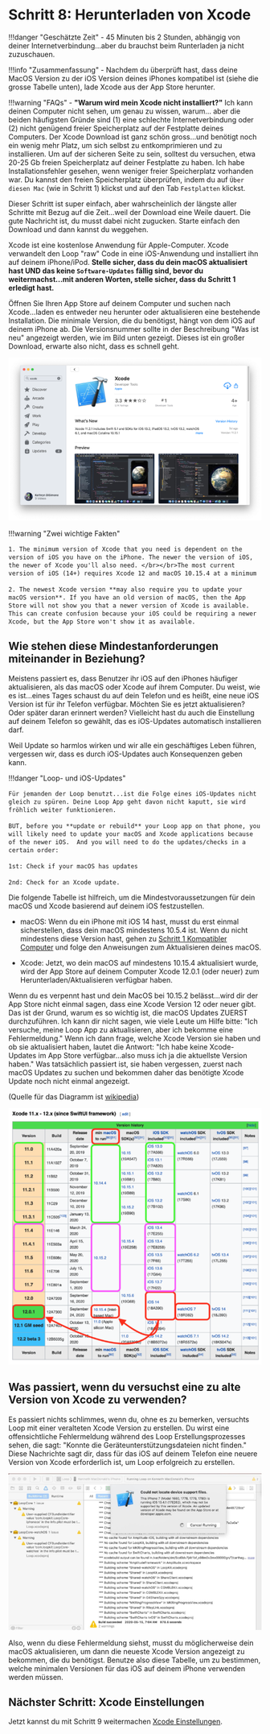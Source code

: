 # Schritt 8: Herunterladen von Xcode

!!!danger "Geschätzte Zeit"
    - 45 Minuten bis 2 Stunden, abhängig von deiner Internetverbindung...aber du brauchst beim Runterladen ja nicht zuzuschauen.

!!!info "Zusammenfassung"
    - Nachdem du überprüft hast, dass deine MacOS Version zu der iOS Version deines iPhones kompatibel ist (siehe die grosse Tabelle unten), lade Xcode aus der App Store herunter.

!!!warning "FAQs"
    - **"Warum wird mein Xcode nicht installiert?"** Ich kann deinen Computer nicht sehen, um genau zu wissen, warum... aber die beiden häufigsten Gründe sind (1) eine schlechte Internetverbindung oder (2) nicht genügend freier Speicherplatz auf der Festplatte deines Computers. Der Xcode Download ist ganz schön gross...und benötigt noch ein wenig mehr Platz, um sich selbst zu entkomprimieren und zu installieren. Um auf der sicheren Seite zu sein, solltest du versuchen, etwa 20-25 Gb freien Speicherplatz auf deiner Festplatte zu haben. Ich habe Installationsfehler gesehen, wenn weniger freier Speicherplatz vorhanden war. Du kannst den freien Speicherplatz überprüfen, indem du auf `Über diesen Mac` (wie in Schritt 1) klickst und auf den Tab `Festplatten` klickst.

Dieser Schritt ist super einfach, aber wahrscheinlich der längste aller Schritte mit Bezug auf die Zeit...weil der Download eine Weile dauert. Die gute Nachricht ist, du musst dabei nicht zugucken. Starte einfach den Download und dann kannst du weggehen.

Xcode ist eine kostenlose Anwendung für Apple-Computer. Xcode verwandelt den Loop "raw" Code in eine iOS-Anwendung und installiert ihn auf deinem iPhone/iPod. **Stelle sicher, dass du dein macOS aktualisiert hast UND das keine `Software-Updates` fällig sind, bevor du weitermachst...mit anderen Worten, stelle sicher, dass du Schritt 1 erledigt hast.**

Öffnen Sie Ihren App Store auf deinem Computer und suchen nach Xcode...laden es entweder neu herunter oder aktualisieren eine bestehende Installation. Die minimale Version, die du benötigst, hängt von dem iOS auf deinem iPhone ab. Die Versionsnummer sollte in der Beschreibung "Was ist neu" angezeigt werden, wie im Bild unten gezeigt. Dieses ist ein großer Download, erwarte also nicht, dass es schnell geht.

![../img/xcode.png](img/xcode.png)

!!!warning "Zwei wichtige Fakten"

    1. The minimum version of Xcode that you need is dependent on the version of iOS you have on the iPhone. The newer the version of iOS, the newer of Xcode you'll also need. </br></br>The most current version of iOS (14+) requires Xcode 12 and macOS 10.15.4 at a minimum

    2. The newest Xcode version **may also require you to update your macOS version**. If you have an old version of macOS, then the App Store will not show you that a newer version of Xcode is available. This can create confusion because your iOS could be requiring a newer Xcode, but the App Store won't show it as available.

## Wie stehen diese Mindestanforderungen miteinander in Beziehung?

Meistens passiert es, dass Benutzer ihr iOS auf den iPhones häufiger aktualisieren, als das macOS oder Xcode auf ihrem Computer.  Du weist, wie es ist...eines Tages schaust du auf dein Telefon und es heißt, eine neue iOS Version ist für ihr Telefon verfügbar. Möchten Sie es jetzt aktualisieren? Oder später daran erinnert werden? Vielleicht hast du auch die Einstellung auf deinem Telefon so gewählt, das es iOS-Updates automatisch installieren darf.

Weil Update so harmlos wirken und wir alle ein geschäftiges Leben führen, vergessen wir, dass es durch iOS-Updates auch Konsequenzen geben kann.

!!!danger "Loop- und iOS-Updates"

    Für jemanden der Loop benutzt...ist die Folge eines iOS-Updates nicht gleich zu spüren. Deine Loop App geht davon nicht kaputt, sie wird fröhlich weiter funktionieren. 
    
    BUT, before you **update or rebuild** your Loop app on that phone, you will likely need to update your macOS and Xcode applications because of the newer iOS.  And you will need to do the updates/checks in a certain order:
    
    1st: Check if your macOS has updates
    
    2nd: Check for an Xcode update.

Die folgende Tabelle ist hilfreich, um die Mindestvoraussetzungen für dein macOS und Xcode basierend auf deinem iOS festzustellen.

* macOS: Wenn du ein iPhone mit iOS 14 hast, musst du erst einmal sicherstellen, dass dein macOS mindestens 10.5.4 ist. Wenn du nicht mindestens diese Version hast, gehen zu [Schritt 1 Kompatibler Computer](step1.md#check-your-macos) und folge den Anweisungen zum Aktualisieren deines macOS.

* Xcode: Jetzt, wo dein macOS auf mindestens 10.15.4 aktualisiert wurde, wird der App Store auf deinem Computer Xcode 12.0.1 (oder neuer) zum Herunterladen/Aktualisieren verfügbar haben.

Wenn du es verpennt hast und dein MacOS bei 10.15.2 belässt...wird dir der App Store nicht einmal sagen, dass eine Xcode Version 12 oder neuer gibt. Das ist der Grund, warum es so wichtig ist, die macOS Updates ZUERST durchzuführen. Ich kann dir nicht sagen, wie viele Leute um Hilfe bitte: "Ich versuche, meine Loop App zu aktualisieren, aber ich bekomme eine Fehlermeldung." Wenn ich dann frage, welche Xcode Version sie haben und ob sie aktualisiert haben, lautet die Antwort: "Ich habe keine Xcode-Updates im App Store verfügbar...also muss ich ja die aktuellste Version haben." Was tatsächlich passiert ist, sie haben vergessen, zuerst nach macOS Updates zu suchen und bekommen daher das benötigte Xcode Update noch nicht einmal angezeigt.

(Quelle für das Diagramm ist [wikipedia](https://en.wikipedia.org/wiki/Xcode))

![img/minimum-related.png](img/minimum-related.png)

## Was passiert, wenn du versuchst eine zu alte Version von Xcode zu verwenden?

Es passiert nichts schlimmes, wenn du, ohne es zu bemerken, versuchts Loop mit einer veralteten Xcode Version zu erstellen. Du wirst eine offensichtliche Fehlermeldung während des Loop Erstellungsprozesses sehen, die sagt: "Konnte die Geräteunterstützungsdateien nicht finden." Diese Nachrichte sagt dir, dass für das iOS auf deinem Telefon eine neuere Version von Xcode erforderlich ist, um Loop erfolgreich zu erstellen.

![../img/device-support-files.jpg](img/device-support-files.jpg)

Also, wenn du diese Fehlermeldung siehst, musst du möglicherweise dein macOS aktualisieren, um dann die neueste Xcode Version angezeigt zu bekommen, die du benötigst. Benutze also diese Tabelle, um zu bestimmen, welche minimalen Versionen für das iOS auf deinem iPhone verwenden werden müssen.

## Nächster Schritt: Xcode Einstellungen

Jetzt kannst du mit Schritt 9 weitermachen [Xcode Einstellungen](step9.md).

